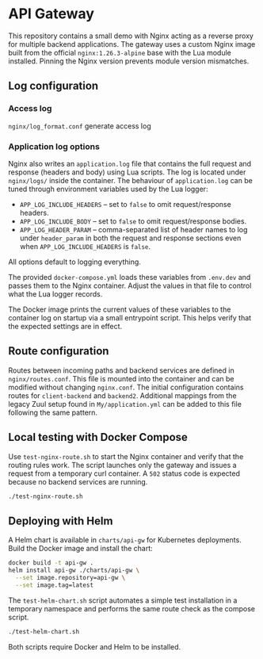 # API Gateway

This repository contains a small demo with Nginx acting as a reverse proxy for multiple backend applications. The gateway uses a custom Nginx image built from the official `nginx:1.26.3-alpine` base with the Lua module installed. Pinning the Nginx version prevents module version mismatches.

## Log configuration

### Access log

`nginx/log_format.conf` generate access log  


### Application log options

Nginx also writes an `application.log` file that contains the full request and response (headers and body) using Lua scripts. The log is located under `nginx/logs/` inside the container.
The behaviour of `application.log` can be tuned through environment variables used by
the Lua logger:

* `APP_LOG_INCLUDE_HEADERS` – set to `false` to omit request/response headers.
* `APP_LOG_INCLUDE_BODY` – set to `false` to omit request/response bodies.
* `APP_LOG_HEADER_PARAM` – comma-separated list of header names to log under
  `header_param` in both the request and response sections even when
  `APP_LOG_INCLUDE_HEADERS` is `false`.

All options default to logging everything.

The provided `docker-compose.yml` loads these variables from `.env.dev` and
passes them to the Nginx container. Adjust the values in that file to control
what the Lua logger records.

The Docker image prints the current values of these variables to the container
log on startup via a small entrypoint script. This helps verify that the
expected settings are in effect.


## Route configuration

Routes between incoming paths and backend services are defined in `nginx/routes.conf`. This file is mounted into the container and can be modified without changing `nginx.conf`. The initial configuration contains routes for `client-backend` and `backend2`. Additional mappings from the legacy Zuul setup found in `My/application.yml` can be added to this file following the same pattern.

## Local testing with Docker Compose

Use `test-nginx-route.sh` to start the Nginx container and verify that the routing rules work. The script launches only the gateway and issues a request from a temporary curl container. A `502` status code is expected because no backend services are running.

```bash
./test-nginx-route.sh
```

## Deploying with Helm

A Helm chart is available in `charts/api-gw` for Kubernetes deployments. Build the Docker image and install the chart:

```bash
docker build -t api-gw .
helm install api-gw ./charts/api-gw \
  --set image.repository=api-gw \
  --set image.tag=latest
```

The `test-helm-chart.sh` script automates a simple test installation in a temporary namespace and performs the same route check as the compose script.

```bash
./test-helm-chart.sh
```

Both scripts require Docker and Helm to be installed.
